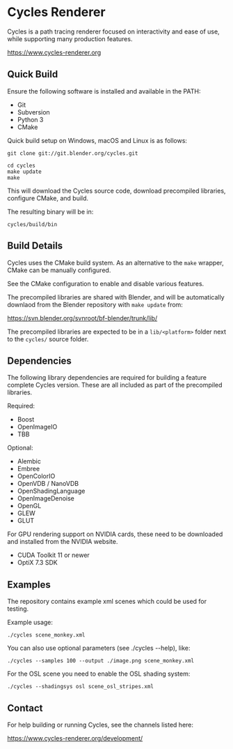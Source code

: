 Cycles Renderer
===============

Cycles is a path tracing renderer focused on interactivity and ease of use, while supporting many production features.

https://www.cycles-renderer.org

Quick Build
-----------

Ensure the following software is installed and available in the PATH:
- Git
- Subversion
- Python 3
- CMake

Quick build setup on Windows, macOS and Linux is as follows:

    git clone git://git.blender.org/cycles.git

    cd cycles
    make update
    make

This will download the Cycles source code, download precompiled libraries, configure CMake, and build.

The resulting binary will be in:

    cycles/build/bin

Build Details
-------------

Cycles uses the CMake build system. As an alternative to the `make` wrapper, CMake can be manually configured.

See the CMake configuration to enable and disable various features.

The precompiled libraries are shared with Blender, and will be automatically downlaod from the Blender repository with `make update` from:

https://svn.blender.org/svnroot/bf-blender/trunk/lib/

The precompiled libraries are expected to be in a `lib/<platform>` folder next to the `cycles/` source folder.

Dependencies
------------

The following library dependencies are required for building a feature complete Cycles version. These are all included as part of the precompiled libraries.

Required:
- Boost
- OpenImageIO
- TBB

Optional:
- Alembic
- Embree
- OpenColorIO
- OpenVDB / NanoVDB
- OpenShadingLanguage
- OpenImageDenoise
- OpenGL
- GLEW
- GLUT

For GPU rendering support on NVIDIA cards, these need to be downloaded and installed from the NVIDIA website.

- CUDA Toolkit 11 or newer
- OptiX 7.3 SDK

Examples
--------

The repository contains example xml scenes which could be used for testing.

Example usage:

    ./cycles scene_monkey.xml

You can also use optional parameters (see ./cycles --help), like:

    ./cycles --samples 100 --output ./image.png scene_monkey.xml

For the OSL scene you need to enable the OSL shading system:

    ./cycles --shadingsys osl scene_osl_stripes.xml

Contact
-------

For help building or running Cycles, see the channels listed here:

https://www.cycles-renderer.org/development/
